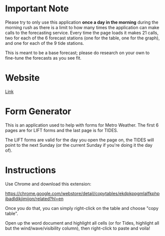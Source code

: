 # Important Note

Please try to only use this application **once a day in the morning** during the morning rush as there is a limit to how many times the application can make calls to the forecasting service. Every time the page loads it makes 21 calls, two for each of the 6 forecast stations (one for the table, one for the graph), and one for each of the 9 tide stations.

This is meant to be a base forecast; please do research on your own to fine-tune the forecasts as you see fit.

# Website

[Link](https://metroweatherforms.herokuapp.com/)

# Form Generator

This is an application used to help with forms for Metro Weather. The first 6 pages are for LIFT forms and the last page is for TIDES.

The LIFT forms are valid for the day you open the page on, the TIDES will point to the next Sunday (or the current Sunday if you're doing it the day of).

# Instructions

Use Chrome and download this extension:

https://chrome.google.com/webstore/detail/copytables/ekdpkppgmlalfkphpibadldikjimijon/related?hl=en

Once you do that, you can simply right-click on the table and choose "copy table".

Open up the word document and highlight all cells (or for Tides, highlight all but the wind/wave/visibility column), then right-click to paste and voila!
